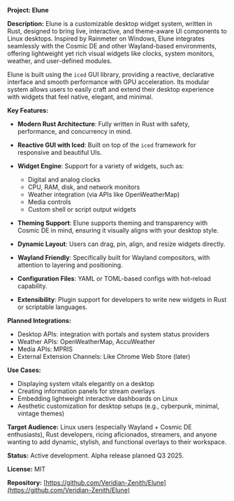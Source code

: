 **Project: Elune**

**Description:**
Elune is a customizable desktop widget system, written in Rust, designed to bring live, interactive, and theme-aware UI components to Linux desktops. Inspired by Rainmeter on Windows, Elune integrates seamlessly with the Cosmic DE and other Wayland-based environments, offering lightweight yet rich visual widgets like clocks, system monitors, weather, and user-defined modules.

Elune is built using the `iced` GUI library, providing a reactive, declarative interface and smooth performance with GPU acceleration. Its modular system allows users to easily craft and extend their desktop experience with widgets that feel native, elegant, and minimal.

**Key Features:**

* **Modern Rust Architecture**: Fully written in Rust with safety, performance, and concurrency in mind.
* **Reactive GUI with Iced**: Built on top of the `iced` framework for responsive and beautiful UIs.
* **Widget Engine**: Support for a variety of widgets, such as:

  * Digital and analog clocks
  * CPU, RAM, disk, and network monitors
  * Weather integration (via APIs like OpenWeatherMap)
  * Media controls
  * Custom shell or script output widgets
* **Theming Support**: Elune supports theming and transparency with Cosmic DE in mind, ensuring it visually aligns with your desktop style.
* **Dynamic Layout**: Users can drag, pin, align, and resize widgets directly.
* **Wayland Friendly**: Specifically built for Wayland compositors, with attention to layering and positioning.
* **Configuration Files**: YAML or TOML-based configs with hot-reload capability.
* **Extensibility**: Plugin support for developers to write new widgets in Rust or scriptable languages.

**Planned Integrations:**

* Desktop APIs: integration with portals and system status providers
* Weather APIs: OpenWeatherMap, AccuWeather
* Media APIs: MPRIS
* External Extension Channels: Like Chrome Web Store (later)

**Use Cases:**

* Displaying system vitals elegantly on a desktop
* Creating information panels for stream overlays
* Embedding lightweight interactive dashboards on Linux
* Aesthetic customization for desktop setups (e.g., cyberpunk, minimal, vintage themes)

**Target Audience:**
Linux users (especially Wayland + Cosmic DE enthusiasts), Rust developers, ricing aficionados, streamers, and anyone wanting to add dynamic, stylish, and functional overlays to their workspace.

**Status:**
Active development. Alpha release planned Q3 2025.

**License:**
MIT

**Repository:**
[https://github.com/Veridian-Zenith/Elune](https://github.com/Veridian-Zenith/Elune)
